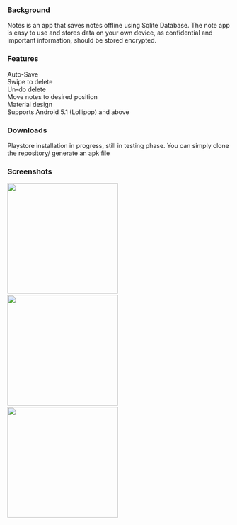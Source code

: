 ### Background

Notes is an app that saves notes offline using Sqlite Database. 
The note app is easy to use and stores data on your own device, as confidential and important information, should
be stored encrypted.

### Features
 Auto-Save <br />
 Swipe to delete <br />
 Un-do delete <br />
 Move notes to desired position <br />
 Material design <br />
 Supports Android 5.1 (Lollipop) and above <br />

### Downloads
 Playstore installation in progress, still in testing phase.
 You can simply clone the repository/ generate an apk file

### Screenshots

 <img src="https://user-images.githubusercontent.com/50245033/130942834-beff01d1-c20c-478a-9baf-0da38219c984.png" width="250"> &nbsp;&nbsp;&nbsp;&nbsp;&nbsp;&nbsp;&nbsp;&nbsp;&nbsp; 
<img src="https://user-images.githubusercontent.com/50245033/130945421-9c15ee7f-803a-4259-bf6d-c2e02b7bca0a.png" width="250"> 
 &nbsp;&nbsp;&nbsp;&nbsp;&nbsp;&nbsp; &nbsp;&nbsp;&nbsp;
<img src="https://user-images.githubusercontent.com/50245033/130945925-948148df-f0bc-4a26-bbd0-4db790dbd3fb.png" width="250">

  
 
